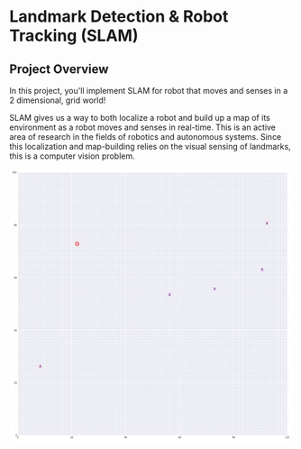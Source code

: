 # Landmark Detection & Robot Tracking (SLAM)
## Project Overview
In this project, you'll implement SLAM for robot that moves and senses in a 2 dimensional, grid world!

SLAM gives us a way to both localize a robot and build up a map of its environment as a robot moves and senses in real-time. This is an active area of research in the fields of robotics and autonomous systems. Since this localization and map-building relies on the visual sensing of landmarks, this is a computer vision problem.


![alt image](slam.JPG)
